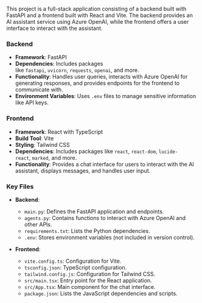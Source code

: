 This project is a full-stack application consisting of a backend built with FastAPI and a frontend built with React and Vite. The backend provides an AI assistant service using Azure OpenAI, while the frontend offers a user interface to interact with the assistant.

### Backend

-   **Framework**: FastAPI
-   **Dependencies**: Includes packages like `fastapi`, `uvicorn`, `requests`, `openai`, and more.
-   **Functionality**: Handles user queries, interacts with Azure OpenAI for generating responses, and provides endpoints for the frontend to communicate with.
-   **Environment Variables**: Uses `.env` files to manage sensitive information like API keys.

### Frontend

-   **Framework**: React with TypeScript
-   **Build Tool**: Vite
-   **Styling**: Tailwind CSS
-   **Dependencies**: Includes packages like `react`, `react-dom`, `lucide-react`, `marked`, and more.
-   **Functionality**: Provides a chat interface for users to interact with the AI assistant, displays messages, and handles user input.

### Key Files

-   **Backend**:

    -   `main.py`: Defines the FastAPI application and endpoints.
    -   `agents.py`: Contains functions to interact with Azure OpenAI and other APIs.
    -   `requirements.txt`: Lists the Python dependencies.
    -   `.env`: Stores environment variables (not included in version control).
-   **Frontend**:

    -   `vite.config.ts`: Configuration for Vite.
    -   `tsconfig.json`: TypeScript configuration.
    -   `tailwind.config.js`: Configuration for Tailwind CSS.
    -   `src/main.tsx`: Entry point for the React application.
    -   `src/App.tsx`: Main component for the chat interface.
    -   `package.json`: Lists the JavaScript dependencies and scripts.
